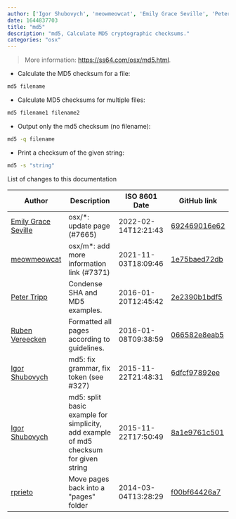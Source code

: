 ```yaml
---
author: ['Igor Shubovych', 'meowmeowcat', 'Emily Grace Seville', 'Peter Tripp', 'rprieto', 'Ruben Vereecken']
date: 1644837703
title: "md5"
description: "md5, Calculate MD5 cryptographic checksums."
categories: "osx"
---
```

> More information: <https://ss64.com/osx/md5.html>.

- Calculate the MD5 checksum for a file:

```bash
md5 filename
```

- Calculate MD5 checksums for multiple files:

```bash
md5 filename1 filename2
```

- Output only the md5 checksum (no filename):

```bash
md5 -q filename
```

- Print a checksum of the given string:

```bash
md5 -s "string"
```
List of changes to this documentation


Author | Description | ISO 8601 Date | GitHub link
------|-----|-----|-----
[Emily Grace Seville](mailto:emilyseville7cf@gmail.com) | osx/*: update page (#7665) | 2022-02-14T12:21:43 | [692469016e62](https://github.com/tldr-pages/tldr/commit/692469016e62d4410ec92a8f29272e447046a0d2)
[meowmeowcat](mailto:meowmeowcat1211@gmail.com) | osx/m*: add more information link (#7371) | 2021-11-03T18:09:46 | [1e75baed72db](https://github.com/tldr-pages/tldr/commit/1e75baed72db8bc67f7edfc001cd572f755beba5)
[Peter Tripp](mailto:petertripp@gmail.com) | Condense SHA and MD5 examples. | 2016-01-20T12:45:42 | [2e2390b1bdf5](https://github.com/tldr-pages/tldr/commit/2e2390b1bdf5158793c2ae644601b857d6f5ce76)
[Ruben Vereecken](mailto:rubenvereecken@gmail.com) | Formatted all pages according to guidelines. | 2016-01-08T09:38:59 | [066582e8eab5](https://github.com/tldr-pages/tldr/commit/066582e8eab57bce9861cc8d379e158d61f1cc95)
[Igor Shubovych](mailto:igor.shubovych@gmail.com) | md5: fix grammar, fix token (see #327) | 2015-11-22T21:48:31 | [6dfcf97892ee](https://github.com/tldr-pages/tldr/commit/6dfcf97892ee551bc609a14766a2e207efbbda56)
[Igor Shubovych](mailto:igor.shubovych@gmail.com) | md5: split basic example for simplicity, add example of md5 checksum for given string | 2015-11-22T17:50:49 | [8a1e9761c501](https://github.com/tldr-pages/tldr/commit/8a1e9761c501acf5f4fdf7d43c225e2f96ff122d)
[rprieto](mailto:choicesmade@gmail.com) | Move pages back into a "pages" folder | 2014-03-04T13:28:29 | [f00bf64426a7](https://github.com/tldr-pages/tldr/commit/f00bf64426a792ee3aac792f9c0aec3f8b1eaa7d)

